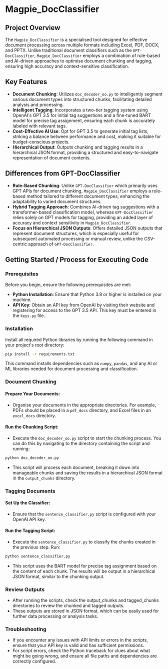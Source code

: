 # Magpie_DocClassifier

## Project Overview
The `Magpie_DocClassifier` is a specialised tool designed for effective document processing across multiple formats including Excel, PDF, DOCX, and PPTX. Unlike traditional document classifiers such as the `GPT-DocClassifier`, `Magpie_DocClassifier` employs a combination of rule-based and AI-driven approaches to optimise document chunking and tagging, ensuring high accuracy and context-sensitive classification. 

## Key Features

- **Document Chunking**: Utilizes `doc_decoder_oo.py` to intelligently segment various document types into structured chunks, facilitating detailed analysis and processing.
- **Intelligent Tagging**: Incorporates a two-tier tagging system using OpenAI's GPT 3.5 for initial tag suggestions and a fine-tuned BART model for precise tag assignment, ensuring each chunk is accurately labeled with relevant tags.
- **Cost-Effective AI Use**: Opt for GPT 3.5 to generate initial tag lists, striking a balance between performance and cost, making it suitable for budget-conscious projects.
- **Hierarchical Output**: Outputs chunking and tagging results in a hierarchical JSON format, providing a structured and easy-to-navigate representation of document contents.

## Differences from GPT-DocClassifier

- **Rule-Based Chunking**: Unlike `GPT-DocClassifier` which primarily uses GPT APIs for document chunking, `Magpie_DocClassifier` employs a rule-based method tailored to different document types, enhancing the adaptability to varied document structures.
- **Hybrid Tagging Approach**: Combines AI-driven tag suggestions with a transformer-based classification model, whereas `GPT-DocClassifier` relies solely on GPT models for tagging, providing an added layer of accuracy and context sensitivity in `Magpie_DocClassifier`.
- **Focus on Hierarchical JSON Outputs**: Offers detailed JSON outputs that represent document structures, which is especially useful for subsequent automated processing or manual review, unlike the CSV-centric approach of `GPT-DocClassifier`.

## Getting Started / Process for Executing Code

### Prerequisites
Before you begin, ensure the following prerequisites are met:
- **Python Installation**: Ensure that Python 3.8 or higher is installed on your machine.
- **API Key**: Obtain an API key from OpenAI by visiting their website and registering for access to the GPT 3.5 API. This key must be entered in the `keys.py` file.

### Installation
Install all required Python libraries by running the following command in your project's root directory:
```bash
pip install -r requirements.txt
```

This command installs dependencies such as `numpy`, `pandas`, and any AI or ML libraries needed for document processing and classification.

### Document Chunking

#### Prepare Your Documents:
- Organise your documents in the appropriate directories. For example, PDFs should be placed in a `pdf_docs` directory, and Excel files in an `excel_docs` directory.

#### Run the Chunking Script:
- Execute the `doc_decoder_oo.py` script to start the chunking process. You can do this by navigating to the directory containing the script and running:
```bash
python doc_decoder_oo.py
```

- This script will process each document, breaking it down into manageable chunks and saving the results in a hierarchical JSON format in the `output_chunks` directory.

### Tagging Documents

#### Set Up the Classifier:
- Ensure that the `sentence_classifier.py` script is configured with your OpenAI API key.

#### Run the Tagging Script:
- Execute the `sentence_classifier.py` to classify the chunks created in the previous step. Run:
```bash
python sentence_classifier.py
```
- This script uses the BART model for precise tag assignment based on the content of each chunk. The results will be output in a hierarchical JSON format, similar to the chunking output.
  
### Review Outputs
- After running the scripts, check the output_chunks and tagged_chunks directories to review the chunked and tagged outputs.
- These outputs are stored in JSON format, which can be easily used for further data processing or analysis tasks.

### Troubleshooting
- If you encounter any issues with API limits or errors in the scripts, ensure that your API key is valid and has sufficient permissions.
- For script errors, check the Python traceback for clues about what might be going wrong, and ensure all file paths and dependencies are correctly configured.
